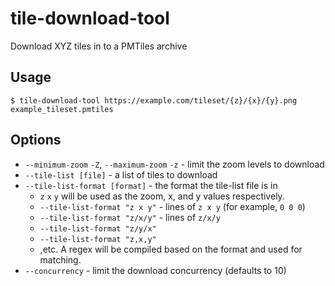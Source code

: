 # tile-download-tool

Download XYZ tiles in to a PMTiles archive

## Usage

```
$ tile-download-tool https://example.com/tileset/{z}/{x}/{y}.png example_tileset.pmtiles
```

## Options

* `--minimum-zoom` `-Z`, `--maximum-zoom` `-z` - limit the zoom levels to download
* `--tile-list [file]` - a list of tiles to download
* `--tile-list-format [format]` - the format the tile-list file is in
    * `z` `x` `y` will be used as the zoom, x, and y values respectively.
    * `--tile-list-format "z x y"` - lines of `z x y` (for example, `0 0 0`)
    * `--tile-list-format "z/x/y"` - lines of `z/x/y`
    * `--tile-list-format "z/y/x"`
    * `--tile-list-format "z,x,y"`
    * ,etc. A regex will be compiled based on the format and used for matching.
* `--concurrency` - limit the download concurrency (defaults to 10)
